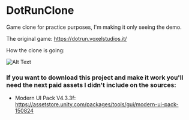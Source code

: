 # DotRunClone
Game clone for practice purposes, I'm making it only seeing the demo.

The original game: https://dotrun.voxelstudios.it/

How the clone is going: 

![Alt Text](https://media.giphy.com/media/y6epShVMPVeg71hRko/giphy.gif)

### If you want to download this project and make it work you'll need the next paid assets I didn't include on the sources:

* Modern UI Pack V4.3.3f: https://assetstore.unity.com/packages/tools/gui/modern-ui-pack-150824